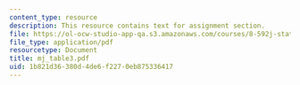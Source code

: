 ```yaml
---
content_type: resource
description: This resource contains text for assignment section.
file: https://ol-ocw-studio-app-qa.s3.amazonaws.com/courses/8-592j-statistical-physics-in-biology-spring-2011/1b821d36380d4de6f2270eb875336417_mj_table3.pdf
file_type: application/pdf
resourcetype: Document
title: mj_table3.pdf
uid: 1b821d36-380d-4de6-f227-0eb875336417
---
```

